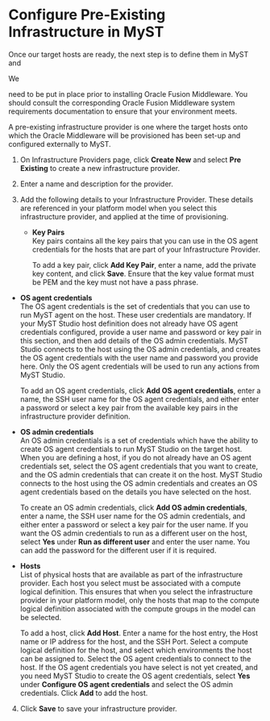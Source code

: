 # Configure Pre-Existing Infrastructure in MyST
Once our target hosts are ready, the next step is to define them in MyST and 

We 

need to be put in place prior to installing Oracle Fusion Middleware. You should consult the corresponding Oracle Fusion Middleware system requirements documentation to ensure that your environment meets. 


A pre-existing infrastructure provider is one where the target hosts onto which the Oracle Middleware will be provisioned has been set-up and configured externally to MyST.


1. On Infrastructure Providers page, click **Create New** and select **Pre Existing** to create a new infrastructure provider.
2. Enter a name and description for the provider.
3. Add the following details to your Infrastructure Provider. These details are referenced in your platform model when you select this infrastructure provider, and applied at the time of provisioning.

    * **Key Pairs**  
      Key pairs contains all the key pairs that you can use in the OS agent credentials for the hosts that are part of your Infrastructure Provider.  

      To add a key pair, click **Add Key Pair**, enter a name, add the private key content, and click **Save**. Ensure that the key value format must be PEM and the key must not have a pass phrase.

  * **OS agent credentials**  
    The OS agent credentials is the set of credentials that you can use to run MyST agent on the host. These user credentials are mandatory. If your MyST Studio host definition does not already have OS agent credentials configured, provide a user name and password or key pair in this section, and then add details of the OS admin credentials. MyST Studio connects to the host using the OS admin credentials, and creates the OS agent credentials with the user name and password you provide here. Only the OS agent credentials will be used to run any actions from MyST Studio.

    To add an OS agent credentials, click **Add OS agent credentials**, enter a name, the SSH user name for the OS agent credentials, and either enter a password or select a key pair from the available key pairs in the infrastructure provider definition.

  * **OS admin credentials**  
    An OS admin credentials is a set of credentials which have the ability to create OS agent credentials to run MyST Studio on the target host. When you are defining a host, if you do not already have an OS agent credentials set, select the OS agent credentials that you want to create, and the OS admin credentials that can create it on the host. MyST Studio connects to the host using the OS admin credentials and creates an OS agent credentials based on the details you have selected on the host.

    To create an OS admin credentials, click **Add OS admin credentials**, enter a name, the SSH user name for the OS admin credentials, and either enter a password or select a key pair for the user name. If you want the OS admin credentials to run as a different user on the host, select **Yes** under **Run as different user** and enter the user name. You can add the password for the different user if it is required.

  * **Hosts**  
    List of physical hosts that are available as part of the infrastructure provider. Each host you select must be associated with a compute logical definition. This ensures that when you select the infrastructure provider in your platform model, only the hosts that map to the compute logical definition associated with the compute groups in the model can be selected.

    To add a host, click **Add Host**. Enter a name for the host entry, the Host name or IP address for the host, and the SSH Port. Select a compute logical definition for the host, and select which environments the host can be assigned to. Select the OS agent credentials to connect to the host. If the OS agent credentials you have select is not yet created, and you need MyST Studio to create the OS agent credentials, select **Yes** under **Configure OS agent credentials** and select the OS admin credentials. Click **Add** to add the host.

4. Click **Save** to save your infrastructure provider.